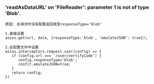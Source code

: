 ### 'readAsDataURL' on 'FileReader': parameter 1 is not of type 'Blob'.
```
原因: 在请求时没有配置返回类型responseType='blob'

1.直接设置
axios.get(url, data, {responseType:'blob', 'emulateJSON': true});

2.在配置文件中设置
axios.interceptors.request.use((config) => {
   if (config.url === '/user/vertifyCode') {
      config.responseType='blob';
      confit.emulateJSON=true;
   }
   return config;
})
```

